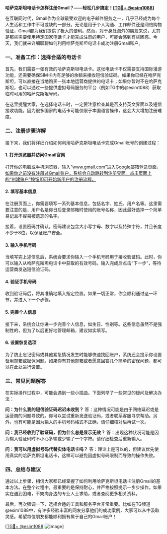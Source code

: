 **哈萨克斯坦电话卡怎样注册Gmail？——轻松几步搞定！[[TG💪+ @esim1088](https://t.me/s/esim1088)]**

在互联网时代，Gmail作为全球最受欢迎的电子邮件服务之一，几乎已经成为每个人生活和工作中不可或缺的一部分。无论是用于个人沟通、工作邮件还是网络购物验证，Gmail都为我们提供了极大的便利。然而，对于身处海外的朋友来说，尤其是那些需要使用特定国家电话卡才能完成注册的用户，可能会感到有些困惑。今天，我们就来详细聊聊如何利用哈萨克斯坦电话卡成功注册Gmail账户。

### **一、准备工作：选择合适的电话卡**

首先，我们需要一张有效的哈萨克斯坦电话卡。这张电话卡不仅需要支持国际漫游功能，还需要确保SIM卡内有足够的余额来接收短信验证码。如果你已经在哈萨克斯坦，可以直接在当地购买一张本地运营商提供的电话卡；如果你暂时不在哈萨克斯坦，也可以通过一些提供虚拟号码服务的平台（例如TG中的@esim1088）获取临时可用的哈萨克斯坦号码。

在这里提醒大家，在选择电话卡时，一定要注意检查其是否支持英文界面以及短信接收功能。因为很多国家的电话卡可能仅限于本国语言操作，这会大大增加注册难度。

### **二、注册步骤详解**

接下来，我们将详细介绍如何利用哈萨克斯坦电话卡完成Gmail账号的创建过程：

#### **1. 打开浏览器并访问Gmail官网**

打开你的电脑或手机浏览器，输入“www.gmail.com”进入Google邮箱登录页面。如果你之前没有注册过Gmail账户，系统会自动跳转到注册界面。点击页面上的“创建账户”按钮即可开始新用户的注册流程。

#### **2. 填写基本信息**

在注册页面上，你需要填写一系列基本信息，包括名字、姓氏、用户名等。这里需要注意的是，用户名是你日后登录邮箱时使用的账号名称，因此最好选择一个简单易记且不容易被遗忘的名字。

接着，设置密码并确认。密码建议包含大小写字母、数字以及特殊字符，并且长度不少于8位，以保证账户安全。

#### **3. 输入手机号码**

当填写完上述信息后，系统会要求你输入一个手机号码用于接收验证码。此时，你可以输入从哈萨克斯坦电话卡中获取的有效号码。输入完成后点击“下一步”，等待运营商发送短信验证码。

#### **4. 验证手机号码**

收到验证码后，将其准确地填入指定位置。如果一切正常，你会顺利通过这一环节，并进入下一个步骤。

#### **5. 完善个人信息**

接下来，系统会让你进一步完善个人信息，如生日、性别等。这些信息虽然不是强制性的，但为了以后更好地管理邮箱，建议如实填写。

#### **6. 设置恢复选项**

为了防止忘记密码或其他紧急情况发生时能够快速找回账户，系统还会提示你设置备用邮箱或密保问题。如果你有其他邮箱或者愿意回答几个简单的密保问题，都可以在此处进行设置。

### **三、常见问题解答**

在实际操作过程中，可能会遇到一些小插曲。下面列举了一些常见的疑问及解决办法：

**问：为什么我的短信验证码迟迟未收到？**
答：这种情况可能是由于网络延迟或是运营商的问题导致的。你可以尝试重新发送验证码，或者联系客服寻求帮助。另外，也有可能是因为输入的手机号码格式不正确，请仔细核对后再试一次。

**问：我已经收到了验证码，但为什么总是显示无效？**
答：出现这种状况可能是因为输入验证码时不小心多输或少输了一个字符。请仔细检查后重新输入。

**问：我可以用虚拟号码代替实体电话卡吗？**
答：理论上是可以的，但建议优先使用真实的哈萨克斯坦电话卡，这样可以避免因虚拟号码限制而导致的操作失败。

### **四、总结与建议**

通过以上步骤，相信大家都已经掌握了如何利用哈萨克斯坦电话卡注册Gmail的基本方法。在整个过程中，最重要的是保持耐心，并严格按照提示一步步操作。如果实在遇到困难，不妨向身边的专业人士求助，或者查阅更多相关资料。

最后，再次强调一下，选择合适的工具和服务平台非常重要。比如在TG频道@esim1088中，有许多经验丰富的网友分享他们的成功案例，大家可以从中汲取灵感。希望每位朋友都能顺利拥有属于自己的Gmail账户！

[[TG💪+ @esim1088](https://t.me/s/esim1088) ![Image](https://i.postimg.cc/4NQfJmqS/Snipaste-2025-05-13-00-14-12.png)]